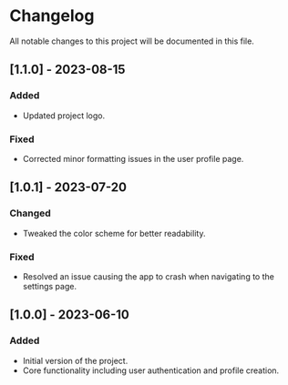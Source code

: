 # Changelog

All notable changes to this project will be documented in this file.

## [1.1.0] - 2023-08-15

### Added
- Updated project logo.

### Fixed
- Corrected minor formatting issues in the user profile page.

## [1.0.1] - 2023-07-20

### Changed
- Tweaked the color scheme for better readability.

### Fixed
- Resolved an issue causing the app to crash when navigating to the settings page.

## [1.0.0] - 2023-06-10

### Added
- Initial version of the project.
- Core functionality including user authentication and profile creation.


